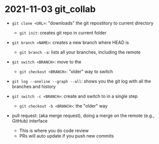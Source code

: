 # 2021-11-03 git_collab

- `git clone <URL>`: "downloads" the git repostitory <URL> to current directory
    - `git init`: creates git repo in current folder
- `git branch <NAME>`: creates a new branch <NAME> where HEAD is
    - `git branch -a`: lists all your branches, including the remote
- `git switch <BRANCH>`: move to the <BRANCH>
    - `git checkout <BRANCH>`: "older" way to switch

- `git log --oneline --graph --all`: shows you the git log with all the branches and history
- `git switch -c <BRANCH>`: create and switch to <BRANCH> in a single step
    - `git checkout -b <BRANCH>`: the "older" way
- pull request: (aka merge request), doing a merge on the remote (e.g., GitHub) interface
    - This is where you do code review
    - PRs will auto update if you push new commits
